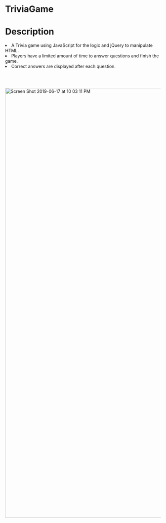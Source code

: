 # TriviaGame

# Description

<li>A Trivia game using JavaScript for the logic and jQuery to manipulate HTML.</li>
<li>Players have a limited amount of time to answer questions and finish the game.</li>
<li>Correct answers are displayed after each question.</li>

<br> <br>

<img width="1392" alt="Screen Shot 2019-06-17 at 10 03 11 PM" src="https://user-images.githubusercontent.com/48463632/59648089-be223b80-914b-11e9-9c0b-64a197c025f1.png">


